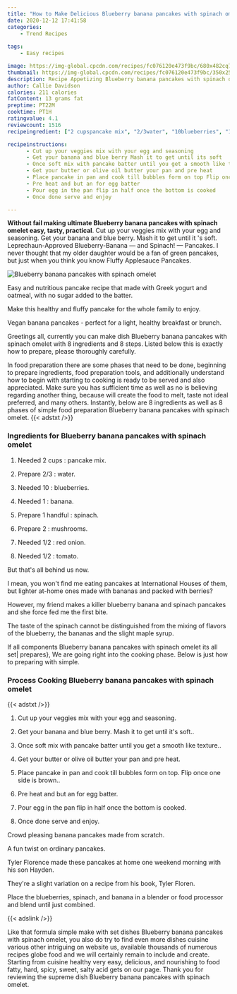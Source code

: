 ```yaml
---
title: "How to Make Delicious Blueberry banana pancakes with spinach omelet"
date: 2020-12-12 17:41:58
categories:
    - Trend Recipes
    
tags:
    - Easy recipes

image: https://img-global.cpcdn.com/recipes/fc076120e473f9bc/680x482cq70/blueberry-banana-pancakes-with-spinach-omelet-recipe-main-photo.jpg
thumbnail: https://img-global.cpcdn.com/recipes/fc076120e473f9bc/350x250cq70/blueberry-banana-pancakes-with-spinach-omelet-recipe-main-photo.jpg
description: Recipe Appetizing Blueberry banana pancakes with spinach omelet with 8 ingredients and 8 stages of easy cooking.
author: Callie Davidson
calories: 211 calories
fatContent: 13 grams fat
preptime: PT22M
cooktime: PT1H
ratingvalue: 4.1
reviewcount: 1516
recipeingredient: ["2 cupspancake mix", "2/3water", "10blueberries", "1banana", "1 handfulspinach", "2mushrooms", "1/2red onion", "1/2tomato"]

recipeinstructions: 
      - Cut up your veggies mix with your egg and seasoning 
      - Get your banana and blue berry Mash it to get until its soft 
      - Once soft mix with pancake batter until you get a smooth like texture 
      - Get your butter or olive oil butter your pan and pre heat 
      - Place pancake in pan and cook till bubbles form on top Flip once one side is brown 
      - Pre heat and but an for egg batter 
      - Pour egg in the pan flip in half once the bottom is cooked 
      - Once done serve and enjoy

---
```




**Without fail making ultimate Blueberry banana pancakes with spinach omelet easy, tasty, practical**. Cut up your veggies mix with your egg and seasoning. Get your banana and blue berry. Mash it to get until it &#39;s soft. Leprechaun-Approved Blueberry-Banana — and Spinach! — Pancakes. I never thought that my older daughter would be a fan of green pancakes, but just when you think you know Fluffy Applesauce Pancakes.


![Blueberry banana pancakes with spinach omelet](https://img-global.cpcdn.com/recipes/fc076120e473f9bc/680x482cq70/blueberry-banana-pancakes-with-spinach-omelet-recipe-main-photo.jpg "Blueberry banana pancakes with spinach omelet")



Easy and nutritious pancake recipe that made with Greek yogurt and oatmeal, with no sugar added to the batter.

Make this healthy and fluffy pancake for the whole family to enjoy.

Vegan banana pancakes - perfect for a light, healthy breakfast or brunch.


Greetings all, currently you can make dish Blueberry banana pancakes with spinach omelet with 8 ingredients and 8 steps. Listed below this is exactly how to prepare, please thoroughly carefully.

In food preparation there are some phases that need to be done, beginning to prepare ingredients, food preparation tools, and additionally understand how to begin with starting to cooking is ready to be served and also appreciated. Make sure you has sufficient time as well as no is believing regarding another thing, because will create the food to melt, taste not ideal preferred, and many others. Instantly, below are 8 ingredients as well as 8 phases of simple food preparation Blueberry banana pancakes with spinach omelet.
{{< adstxt />}}

### Ingredients for Blueberry banana pancakes with spinach omelet


1. Needed 2 cups : pancake mix.

1. Prepare 2/3 : water.

1. Needed 10 : blueberries.

1. Needed 1 : banana.

1. Prepare 1 handful : spinach.

1. Prepare 2 : mushrooms.

1. Needed 1/2 : red onion.

1. Needed 1/2 : tomato.


But that&#39;s all behind us now.

I mean, you won&#39;t find me eating pancakes at International Houses of them, but lighter at-home ones made with bananas and packed with berries?

However, my friend makes a killer blueberry banana and spinach pancakes and she force fed me the first bite.

The taste of the spinach cannot be distinguished from the mixing of flavors of the blueberry, the bananas and the slight maple syrup.


If all components Blueberry banana pancakes with spinach omelet its all set| prepares}, We are going right into the cooking phase. Below is just how to preparing with simple.

### Process Cooking Blueberry banana pancakes with spinach omelet

{{< adstxt />}}


1. Cut up your veggies mix with your egg and seasoning.



1. Get your banana and blue berry. Mash it to get until it&#39;s soft..



1. Once soft mix with pancake batter until you get a smooth like texture..



1. Get your butter or olive oil butter your pan and pre heat.



1. Place pancake in pan and cook till bubbles form on top. Flip once one side is brown..



1. Pre heat and but an for egg batter.



1. Pour egg in the pan flip in half once the bottom is cooked.



1. Once done serve and enjoy.




Crowd pleasing banana pancakes made from scratch.

A fun twist on ordinary pancakes.

Tyler Florence made these pancakes at home one weekend morning with his son Hayden.

They&#39;re a slight variation on a recipe from his book, Tyler Floren.

Place the blueberries, spinach, and banana in a blender or food processor and blend until just combined.


{{< adslink />}}

Like that formula simple make with set dishes Blueberry banana pancakes with spinach omelet, you also do try to find even more dishes cuisine various other intriguing on website us, available thousands of numerous recipes globe food and we will certainly remain to include and create. Starting from cuisine healthy very easy, delicious, and nourishing to food fatty, hard, spicy, sweet, salty acid gets on our page. Thank you for reviewing the supreme dish Blueberry banana pancakes with spinach omelet.
